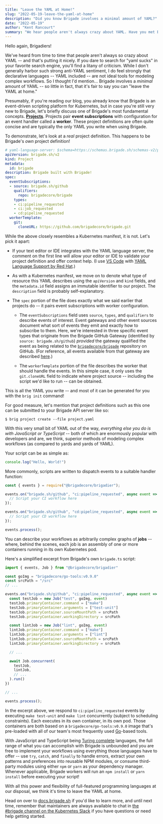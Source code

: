 ```yaml
---
title: "Leave the YAML at Home!"
slug: "2022-05-19-leave-the-yaml-at-home"
description: "Did you know Brigade involves a minimal amount of YAML?"
date: "2022-05-19"
author: "Kent Rancourt"
summary: "We hear people aren't always crazy about YAML. Have you met Brigade?"
---
```


Hello again, Brigadiers!

We've heard from time to time that people aren't always so crazy about YAML --
and that's putting it nicely. If you dare to search for "yaml sucks" in your
favorite search engine, you'll find a litany of criticism. While I don't
generally harbor such strong anti-YAML sentiment, I do feel strongly that
declarative languages -- YAML included -- are not ideal tools for modeling
complex workflows. So I thought I'd mention... Brigade involves a _minimal_
amount of YAML -- so little in fact, that it's fair to say you can "leave the
YAML at home."

Presumably, if you're reading our blog, you already know that Brigade is an
event-driven scripting platform for Kubernetes, but in case you're still very
new to Brigade, let's briefly discuss one of Brigade's most fundamental
concepts.
[__Projects__](https://docs.brigade.sh/topics/project-developers/projects/).
Projects pair __event subscriptions__ with configuration for an event handler
called a __worker__. These project definitions are often quite concise and
are typically the only YAML you write when using Brigade.

To demonstrate, let's look at a _real_ project definition. This happens to be
Brigade's _own_ project definition!

```yaml
# yaml-language-server: $schema=https://schemas.brigade.sh/schemas-v2/project.json
apiVersion: brigade.sh/v2
kind: Project
metadata:
  id: brigade
description: Brigade built with Brigade!
spec:
  eventSubscriptions:
  - source: brigade.sh/github
    qualifiers:
      repo: brigadecore/brigade
    types:
    - ci:pipeline_requested
    - ci:job_requested
    - cd:pipeline_requested
  workerTemplate:
    git:
      cloneURL: https://github.com/brigadecore/brigade.git
```

While the above closely resembles a Kubernetes manifest, it is not. Let's pick
it apart:

* If your text editor or IDE integrates with the YAML language server, the
  comment on the first line will allow your editor or IDE to validate your
  project definition and offer context help. (I use
  [VS Code](https://code.visualstudio.com/) with
  [YAML Language Support by Red Hat](https://marketplace.visualstudio.com/items?itemName=redhat.vscode-yaml).)

* As with a Kubernetes manifest, we move on to denote what type of resource this
  YAML describes using the `apiVersion` and `kind` fields, and the `metadata.id`
  field assigns an immutable identifier to our project. The `description` field
  is probably self-explanatory.

* The `spec` portion of the file does exactly what we said earlier that projects
  do -- it pairs event subscriptions with worker configuration.

    * The `eventSubscriptions` field uses `source`, `types`, and `qualifiers` to
      describe events of interest. Event gateways and other event sources
      document what sort of events they emit and exactly how to subscribe to
      them. Here, we're interested in three specific event types that originate
      from the Brigade GitHub Gateway (identified by `source:
      brigade.sh/github`)
      _provided_ the gateway qualified the event as being related to the
      [`brigadecore/brigade`](https://github.com/brigadecore/brigade) repository
      on GitHub. (For reference, all events available from that gateway are
      described
      [here](https://github.com/brigadecore/brigade-github-gateway/blob/main/docs/EVENT_REFERENCE.md).)

    * The `workerTemplate` portion of the file describes the worker that should
      handle the events. In this simple case, it only uses the `git.cloneURL`
      field to indicate where project source -- including the script we'd like
      to run -- can be obtained.

This is all the YAML you write -- and most of it can be generated for you with
the `brig init` command!

For good measure, let's mention that project definitions such as this one can be
submitted to your Brigade API server like so:

```shell
$ brig project create --file project.yaml
```

With this very small bit of YAML out of the way, _everything else you do is with
JavaScript or TypeScript_ -- both of which are enormously popular with developers
and are, we think, superior methods of modeling complex workflows (as compared
to yards and yards of YAML).

Your script can be as simple as:

```javascript
console.log("Hello, World!")
```

More commonly, scripts are written to dispatch events to a suitable handler
function:

```javascript
const { events } = require("@brigadecore/brigadier");

events.on("brigade.sh/github", "ci:pipeline_requested", async event => {
  // Script your CI workflow here
});

events.on("brigade.sh/github", "cd:pipeline_requested", async event => {
  // Script your CD workflow here
});

events.process();
```

You can describe your workflows as arbitrarily complex graphs of __jobs__ --
where, behind the scenes, each job is an assembly of one or more containers
running in its own Kubernetes pod.

Here's a simplified excerpt from Brigade's own `brigade.ts` script:

```typescript
import { events, Job } from "@brigadecore/brigadier"

const goImg = "brigadecore/go-tools:v0.9.0"
const srcPath = "/src"
// ...

events.on("brigade.sh/github", "ci:pipeline_requested", async event => {
  const testJob = new Job("test", goImg, event)
  testJob.primaryContainer.command = ["make"]
  testJob.primaryContainer.arguments = ["test-unit"]
  testJob.primaryContainer.sourceMountPath = srcPath
  testJob.primaryContainer.workingDirectory = srcPath

  const lintJob = new Job("lint", goImg, event)
  lintJob.primaryContainer.command = ["make"]
  lintJob.primaryContainer.arguments = ["lint"]
  lintJob.primaryContainer.sourceMountPath = srcPath
  lintJob.primaryContainer.workingDirectory = srcPath

  // ...

  await Job.concurrent(
    testJob,
    lintJob,
    // ...
  ).run()
})

// ...

events.process();
```

In the excerpt above, we respond to `ci:pipeline_requested` events by executing
`make test-unit` and `make lint` concurrently (subject to scheduling
constraints). Each executes in its own container, in its own pod. Those
containers are both based on a `brigadecore/go-tools:v0.9.0` image that's
pre-loaded with all of our team's most frequently used
[Go]([Go](https://golang.org))-based tools.

With JavaScript and TypeScript being
[Turing complete](https://en.wikipedia.org/wiki/Turing_completeness) languages,
the full range of what you can accomplish with Brigade is unbounded and you are
free to implement your workflows using everything those languages have to offer
-- use `try`, `catch`, and `finally` to handle errors, extract your own patterns
and preferences into reusable NPM modules, or consume third-party modules using
either `npm` or `yarn` as your dependency manager. Whenever applicable, Brigade
workers will run an `npm install` or `yarn install` before executing your
script!

With all this power and flexibility of full-featured programming languages at
our disposal, we think it's time to leave the YAML at home.

Head on over to [docs.brigade.sh](https://docs.brigade.sh) if you'd like to
learn more, and until next time, remember that maintainers are always available
to chat in [the #brigade channel on the Kubernetes Slack](https://slack.brigade.sh)
if you have questions or need help getting started.
